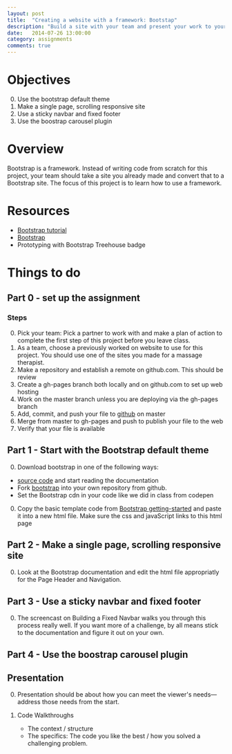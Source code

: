 ```yaml
---
layout: post
title:  "Creating a website with a framework: Bootstap"
description: "Build a site with your team and present your work to your peers."
date:   2014-07-26 13:00:00
category: assignments
comments: true
---
```


Objectives
==========
0. Use the bootstrap default theme
0. Make a single page, scrolling responsive site
0. Use a sticky navbar and fixed footer
0. Use the boostrap carousel plugin

Overview
========
Bootstrap is a framework.  Instead of writing code from scratch for this project, your team should take a site you already made and convert that to a Bootstrap site.  The focus of this project is to learn how to use a framework.

Resources
=========
* [Bootstrap tutorial](http://www.tutorialspoint.com/bootstrap/index.htm)
* [Bootstrap](http://getbootstrap.com/)
* Prototyping with Bootstrap Treehouse badge


Things to do
=========

Part 0 - set up the assignment
----------------------------------

### Steps
0. Pick your team: Pick a partner to work with and make a plan of action to complete the first step of this project before you leave class.
0. As a team, choose a previously worked on website to use for this project.  You should use one of the sites you made for a massage therapist.
0. Make a repository and establish a remote on github.com. This should be review
0. Create a gh-pages branch both locally and on github.com to set up web hosting
0. Work on the master branch unless you are deploying via the gh-pages branch
0. Add, commit, and push your file to [github](github.com) on master
0. Merge from master to gh-pages and push to publish your file to the web
0. Verify that your file is available

Part 1 - Start with the Bootstrap default theme
----------------------------------
0. Download bootstrap in one of the following ways:
* [source code](http://getbootstrap.com/getting-started/) and start reading the documentation
* Fork [bootstrap](https://github.com/twbs/bootstrap) into your own repository from github.  
* Set the Bootstrap cdn in your code like we did in class from codepen
0. Copy the basic template code from [Bootstrap getting-started](http://getbootstrap.com/getting-started/) and paste it into a new html file.  Make sure the css and javaScript links to this html page

Part 2 - Make a single page, scrolling responsive site
----------------------------------
0. Look at the Bootstrap documentation and edit the html file appropriatly for the Page Header and Navigation.



Part 3 - Use a sticky navbar and fixed footer
----------------------------------
0. The screencast on Building a Fixed Navbar walks you through this process really well.  If you want more of a challenge, by all means stick to the documentation and figure it out on your own.

Part 4 - Use the boostrap carousel plugin
----------------------------------




Presentation
----------------------------------
0. Presentation should be about how you can meet the viewer's needs—address those needs from the start.

0. Code Walkthroughs
	*	The context / structure
	*	The specifics: The code you like the best / how you solved a challenging problem.
